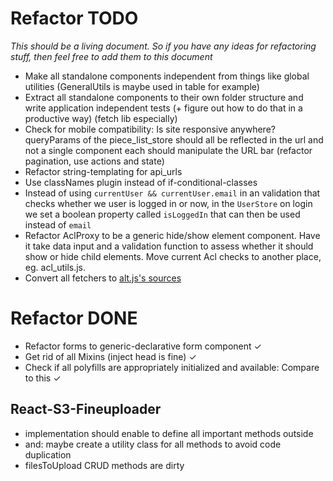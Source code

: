 # Refactor TODO

*This should be a living document. So if you have any ideas for refactoring stuff, then feel free to add them to this document*

- Make all standalone components independent from things like global utilities (GeneralUtils is maybe used in table for example)
- Extract all standalone components to their own folder structure and write application independent tests (+ figure out how to do that in a productive way) (fetch lib especially)
- Check for mobile compatibility: Is site responsive anywhere?
queryParams of the piece_list_store should all be reflected in the url and not a single component each should manipulate the URL bar (refactor pagination, use actions and state)
- Refactor string-templating for api_urls
- Use classNames plugin instead of if-conditional-classes
- Instead of using `currentUser && currentUser.email` in an validation that checks whether we user is logged in or now, in the `UserStore` on login we set a boolean property called `isLoggedIn` that can then be used instead of `email`
- Refactor AclProxy to be a generic hide/show element component. Have it take data input and a validation function to assess whether it should show or hide child elements. Move current Acl checks to another place, eg. acl_utils.js.
- Convert all fetchers to [alt.js's sources](http://alt.js.org/docs/async/)

# Refactor DONE
- Refactor forms to generic-declarative form component ✓
- Get rid of all Mixins (inject head is fine) ✓
- Check if all polyfills are appropriately initialized and available: Compare to this ✓

## React-S3-Fineuploader
- implementation should enable to define all important methods outside
- and: maybe create a utility class for all methods to avoid code duplication
- filesToUpload CRUD methods are dirty
